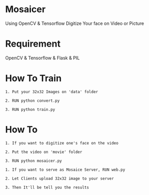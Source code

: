 # Mosaicer
Using OpenCV & Tensorflow Digitize Your face on Video or Picture

# Requirement
OpenCV & Tensorflow & Flask & PIL

# How To Train
```
1. Put your 32x32 Images on 'data' folder

2. RUN python convert.py

3. RUN python train.py
```

# How To 
``` 
1. If you want to digitize one's face on the video

2. Put the video on 'movie' folder

3. RUN python mosaicer.py  
```

```
1. If you want to serve as Mosaice Server, RUN web.py

2. Let Clients upload 32x32 image to your server

3. Then It'll be tell you the results
```
